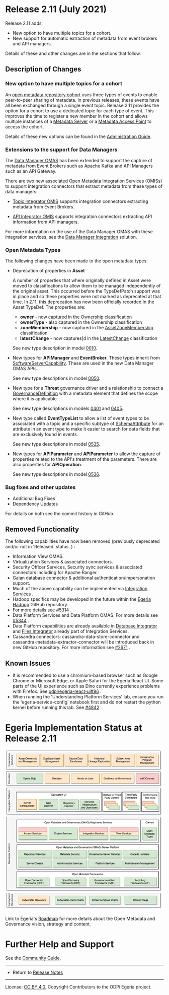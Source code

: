 <!-- SPDX-License-Identifier: CC-BY-4.0 -->
<!-- Copyright Contributors to the ODPi Egeria project. -->

# Release 2.11 (July 2021)

Release 2.11 adds:
* New option to have multiple topics for a cohort.
* New support for automatic extraction of metadata from event brokers and API managers.

Details of these and other changes are in the sections that follow.

## Description of Changes

### New option to have multiple topics for a cohort

An [open metadata repository cohort](../open-metadata-implementation/admin-services/docs/concepts/cohort-member.md)
uses three types of events to enable peer-to-peer sharing of metadata.
In previous releases, these events have all been exchanged through a single
event topic.  Release 2.11 provides the option for a cohort to
use a dedicated topic for each type of event.
This improves the time to register a new member in the cohort
and allows multiple instances of a [Metadata Server](../open-metadata-implementation/admin-services/docs/concepts/metadata-server.md)
or a [Metadata Access Point](../open-metadata-implementation/admin-services/docs/concepts/metadata-access-point.md)
to access the cohort.

Details of these new options can be found in the
[Administration Guide](../open-metadata-implementation/admin-services/docs/user/configuring-registration-to-a-cohort.md).

### Extensions to the support for Data Managers

The [Data Manager OMAS](../open-metadata-implementation/access-services/data-manager)
has been extended to support the capture of metadata from
Event Brokers such as Apache Kafka and API Managers
such as an API Gateway.

There are two new associated
Open Metadata Integration Services (OMISs)
to support integration connectors 
that extract metadata from these types of data managers:

* [Topic Integrator OMIS](../open-metadata-implementation/integration-services/topic-integrator)
supports integration connectors extracting metadata
from Event Brokers.

* [API Integrator OMIS](../open-metadata-implementation/integration-services/api-integrator)
supports integration connectors extracting API information from API managers.

For more information on the use of the Data Manager OMAS with
these integration services, see the 
[Data Manager Integration](../open-metadata-publication/website/solutions/data-manager-integration)
solution.

### Open Metadata Types

The following changes have been made to the open metadata types:

* Deprecation of properties in **Asset**

  A number of properties that where originally defined in Asset were moved to
  classifications to allow them to be managed independently of the original asset.
  This occurred before the TypeDefPatch support was in place and so these properties
  were not marked as deprecated at that time.  In 2.11, this deprecation has now been
  officially recorded in the Asset TypeDef.  The properties are:
  
   * **owner** - now captured in the [Ownership](../open-metadata-publication/website/open-metadata-types/0445-Governance-Roles.md) classification
   * **ownerType** - also captured in the Ownership classification
   * **zoneMembership** - now captured in the [AssetZoneMembership](../open-metadata-publication/website/open-metadata-types/0424-Governance-Zones.md) classification
   * **latestChange** - now captures]d in the [LatestChange](../open-metadata-publication/website/open-metadata-types/0011-Managing-Referenceables.md) classification
  
  See new type description in model [0010](../open-metadata-publication/website/open-metadata-types/0010-Base-Model.md).

* New types for **APIManager** and **EventBroker**.
  These types inherit from [SoftwareServerCapability](../open-metadata-publication/website/open-metadata-types/0042-Software-Server-Capabilities.md).
  These are used in the new Data Manager OMAS APIs.
  
  See new type descriptions in model [0050](../open-metadata-publication/website/open-metadata-types/0050-Applications-and-Processes.md).

* New type for a **Threat** governance driver and a relationship to connect
  a [GovernanceDefinition](../open-metadata-publication/website/open-metadata-types/0401-Governance-Definitions.md)
  with a metadata element that defines the scope where it is applicable.

  See new type descriptions in models [0401](../open-metadata-publication/website/open-metadata-types/0401-Governance-Definitions.md) and
  [0405](../open-metadata-publication/website/open-metadata-types/0405-Governance-Drivers.md).

* New type called **EventTypeList** to allow a list of event types to be associated with a topic
  and a specific subtype of [SchemaAttribute](../open-metadata-publication/website/open-metadata-types/0505-Schema-Attributes.md)
  for an attribute in an event type to make it easier to search for
  data fields that are exclusively found in events.
  
  See new type descriptions in model [0535](../open-metadata-publication/website/open-metadata-types/0535-Event-Schemas.md).
  
* New types for **APIParameter** and **APIParameter** to allow the capture of properties
  related to the API's treatment of the parameters.  There are also
  properties for **APIOperation**.
  
  See new type descriptions in model [0536](../open-metadata-publication/website/open-metadata-types/0536-API-Schemas.md).


### Bug fixes and other updates

* Additional Bug Fixes
* Dependency Updates

For details on both see the commit history in GitHub.

## Removed Functionality

The following capabilities have now been removed (previously  deprecated and/or not in 'Released' status.
) :
* Information View OMAS.
* Virtualization Services & associated connectors.
* Security Officer Services, Security sync services & associated connectors including for Apache Ranger.
* Gaian database connector & additional authentication/impersonation support.
* Much of the above capability can be implemented via [Integration Services](https://egeria.odpi.org/open-metadata-implementation/integration-services/) .
* Hadoop specifics may be developed in the future within the [Egeria Hadoop](https://github.com/odpi/egeria-connector-hadoop-ecosystem) GitHub repository.
* For more details see [#5314](https://github.com/odpi/egeria/pull/5314) .
* Data Platform Services and Data Platform OMAS. For more details see [#5344](https://github.com/odpi/egeria/pull/5344) .
* Data Platform capabilities are already available in [Database Integrator](https://egeria.odpi.org/open-metadata-implementation/integration-services/database-integrator/) and [Files Integrator](https://egeria.odpi.org/open-metadata-implementation/integration-services/files-integrator/) already part of Integration Services. 
* Cassandra connectors: cassandra-data-store-connector and cassandra-metadata-extractor-connector will be introduced back in new GitHub repository. For more information see [#2671](https://github.com/odpi/egeria/issues/2671) .

## Known Issues

* It is recommended to use a chromium-based browser such as Google Chrome or Microsoft Edge, or Apple Safari for the Egeria React UI. Some parts of the UI experience such as Dino currently experience problems with Firefox. See [odpi/egeria-react-ui#96](https://github.com/odpi/egeria-react-ui/issues/96) .
* When running the 'Understanding Platform Services' lab, ensure you run the 'egeria-service-config' notebook first and do not restart the python kernel before running this lab. See [#4842](https://github.com/odpi/egeria/issues/4842) .

# Egeria Implementation Status at Release 2.11

![Egeria Implementation Status](../open-metadata-publication/website/roadmap/functional-organization-showing-implementation-status-for-2.11.png#pagewidth)

Link to Egeria's [Roadmap](../open-metadata-publication/website/roadmap) for more details about the
Open Metadata and Governance vision, strategy and content.


# Further Help and Support

See the [Community Guide](../Community-Guide.md).

----
* Return to [Release Notes](.)
   
----
License: [CC BY 4.0](https://creativecommons.org/licenses/by/4.0/),
Copyright Contributors to the ODPi Egeria project.
